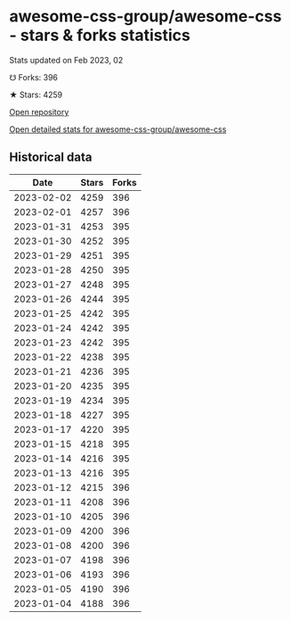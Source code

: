 # awesome-css-group/awesome-css - stars & forks statistics

Stats updated on Feb 2023, 02

☋ Forks: 396

★ Stars: 4259

[Open repository](https://github.com/awesome-css-group/awesome-css)

[Open detailed stats for awesome-css-group/awesome-css](https://reviewgithub.com/rep/awesome-css-group/awesome-css)

## Historical data
| Date | Stars | Forks |
|------|-------|-------|
| 2023-02-02 | 4259 | 396 | 
| 2023-02-01 | 4257 | 396 | 
| 2023-01-31 | 4253 | 395 | 
| 2023-01-30 | 4252 | 395 | 
| 2023-01-29 | 4251 | 395 | 
| 2023-01-28 | 4250 | 395 | 
| 2023-01-27 | 4248 | 395 | 
| 2023-01-26 | 4244 | 395 | 
| 2023-01-25 | 4242 | 395 | 
| 2023-01-24 | 4242 | 395 | 
| 2023-01-23 | 4242 | 395 | 
| 2023-01-22 | 4238 | 395 | 
| 2023-01-21 | 4236 | 395 | 
| 2023-01-20 | 4235 | 395 | 
| 2023-01-19 | 4234 | 395 | 
| 2023-01-18 | 4227 | 395 | 
| 2023-01-17 | 4220 | 395 | 
| 2023-01-15 | 4218 | 395 | 
| 2023-01-14 | 4216 | 395 | 
| 2023-01-13 | 4216 | 395 | 
| 2023-01-12 | 4215 | 396 | 
| 2023-01-11 | 4208 | 396 | 
| 2023-01-10 | 4205 | 396 | 
| 2023-01-09 | 4200 | 396 | 
| 2023-01-08 | 4200 | 396 | 
| 2023-01-07 | 4198 | 396 | 
| 2023-01-06 | 4193 | 396 | 
| 2023-01-05 | 4190 | 396 | 
| 2023-01-04 | 4188 | 396 | 

